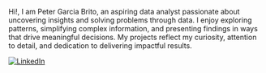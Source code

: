 Hi!, I am Peter Garcia Brito, an aspiring data analyst passionate about uncovering insights and solving problems through data. I enjoy exploring patterns, simplifying complex information, and presenting findings in ways that drive meaningful decisions. My projects reflect my curiosity, attention to detail, and dedication to delivering impactful results.

[![LinkedIn](https://upload.wikimedia.org/wikipedia/commons/0/01/LinkedIn_Logo_2023.png)](https://www.linkedin.com/in/peter-garcia-4a728281/)
<!--
**pgarcia0491/pgarcia0491** is a ✨ _special_ ✨ repository because its `README.md` (this file) appears on your GitHub profile.

Here are some ideas to get you started:

- 🔭 I’m currently working on ...
- 🌱 I’m currently learning ...
- 👯 I’m looking to collaborate on ...
- 🤔 I’m looking for help with ...
- 💬 Ask me about ...
- 📫 How to reach me: ...
- 😄 Pronouns: ...
- ⚡ Fun fact: ...
-->
